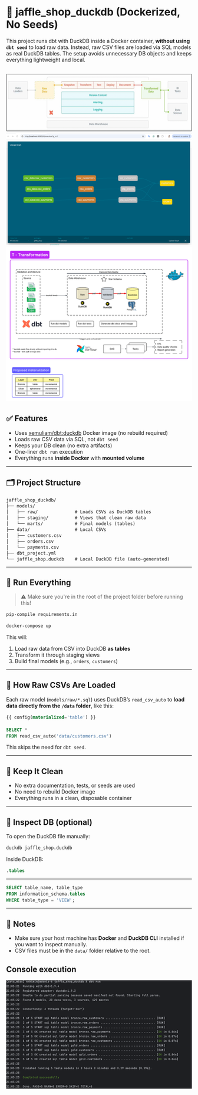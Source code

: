 # 🦆 jaffle_shop_duckdb (Dockerized, No Seeds)

This project runs dbt with DuckDB inside a Docker container, **without using `dbt seed`** to load raw data. Instead, raw CSV files are loaded via SQL models as real DuckDB tables. The setup avoids unnecessary DB objects and keeps everything lightweight and local.

![dbt_components.png](docs/dbt_components.png)
![lineage.png](docs/lineage.png)
![dbt_components.png](docs/components.png)
---

## ✅ Features

- Uses [xemuliam/dbt:duckdb](https://hub.docker.com/r/xemuliam/dbt) Docker image (no rebuild required)
- Loads raw CSV data via SQL, not `dbt seed`
- Keeps your DB clean (no extra artifacts)
- One-liner `dbt run` execution
- Everything runs **inside Docker** with **mounted volume**

---

## 🗂️ Project Structure

```
jaffle_shop_duckdb/
├── models/
│   ├── raw/              # Loads CSVs as DuckDB tables
│   ├── staging/          # Views that clean raw data
│   └── marts/            # Final models (tables)
├── data/                 # Local CSVs
│   ├── customers.csv
│   ├── orders.csv
│   └── payments.csv
├── dbt_project.yml
└── jaffle_shop.duckdb    # Local DuckDB file (auto-generated)
```

---

## 🚀 Run Everything

> ⚠️ Make sure you're in the root of the project folder before running this!
```bash
pip-compile requirements.in
```

```bash
docker-compose up
```

This will:

1. Load raw data from CSV into DuckDB **as tables**
2. Transform it through staging views
3. Build final models (e.g., `orders`, `customers`)

---

## 📄 How Raw CSVs Are Loaded

Each raw model (`models/raw/*.sql`) uses DuckDB’s `read_csv_auto` to **load data directly from the `/data` folder**, like this:

```sql
{{ config(materialized='table') }}

SELECT *
FROM read_csv_auto('data/customers.csv')
```

This skips the need for `dbt seed`.

---

## 🧼 Keep It Clean

- No extra documentation, tests, or seeds are used
- No need to rebuild Docker image
- Everything runs in a clean, disposable container

---

## 🧪 Inspect DB (optional)

To open the DuckDB file manually:

```bash
duckdb jaffle_shop.duckdb
```

Inside DuckDB:

```sql
.tables
```
---

```sql
SELECT table_name, table_type
FROM information_schema.tables
WHERE table_type = 'VIEW';
```

---

## 🙌 Notes

- Make sure your host machine has **Docker** and **DuckDB CLI** installed if you want to inspect manually.
- CSV files must be in the `data/` folder relative to the root.

## Console execution
![img.png](console_execution/img.png)